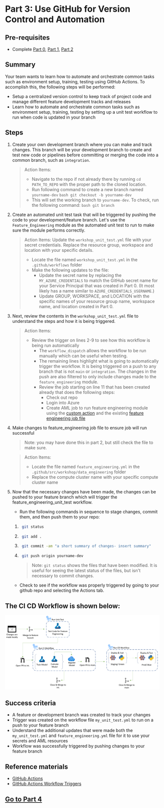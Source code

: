 
# Part 3: Use GitHub for Version Control and Automation

## Pre-requisites
- Complete [Part 0](part_0.md), [Part 1](part_1.md), [Part 2](part_2.md)

## Summary
Your team wants to learn how to automate and orchestrate common tasks such as environment setup, training, testing using GitHub Actions. To accomplish this, the following steps will be performed:
- Setup a centralized version control to keep track of project code and manage different feature development tracks and releases
- Learn how to automate and orchestrate common tasks such as environment setup, training, testing by setting up a unit test workflow to run when code is updated in your branch

## Steps
1. Create your own development branch where you can make and track changes. This branch will be your development branch to create and test new code or pipelines before committing or merging the code into a common branch, such as `integration`.

    > Action Items:
    > - Navigate to the repo if not already there by running ```cd PATH_TO_REPO``` with the proper path to the cloned location.
    > - Run following command to create a new branch named `yourname-dev`
    >     ```bash git checkout -b yourname-dev```
    > - This will set the working branch to ```yourname-dev```. To check, run the following command:
        ```bash
        git branch
        ```

2. Create an automated unit test task that will be triggered by pushing the code to your development/feature branch. Let's use the ```Feature_Engineering``` module as the automated unit test to run to make sure the module performs correctly.

    > Action Items: Update the `workshop_unit_test.yml` file with your secret credentials. Replace the resource group, workspace and location with your specific details.
    > - Locate the file named `workshop_unit_test.yml` in the `.github/workflows` folder
    > - Make the following updates to the file: 
    >     - Update the secret name by replacing the ```MY_AZURE_CREDENTIALS``` to match the GitHub secret name for your Service Principal that was created in Part 0. (It most likely has a name similar to ```AZURE_CREDENTIALS_USERNAME```.)
    >     - Update GROUP, WORKSPACE, and LOCATION with the specific names of your resource group name, workspace name, and location created in Part 0.

3. Next, review the contents in the ```workshop_unit_test.yml``` file to understand the steps and how it is being triggered.

    > Action Items:
    > - Review the trigger on lines 2-9 to see how this workflow is being run automatically
    >     - The `workflow_dispatch` allows the workflow to be run manually which can be useful when testing.
    >     - The remaining lines highlight what is going to automatically trigger the workflow. It is being triggered on a push to any branch that is not `main` or `integration`. The changes in the push are also filtered to only include changes made to the `feature_engineering` module. 
    >     - Review the job starting on line 11 that has been created already that does the following steps:
    >         - Check out repo
    >         - Login into Azure
    >         - Create AML job to run feature engineering module using the [custom action](../../../.github/actions/aml-job-create/action.yaml) and the existing [feature engineering job file](../core/data_engineering/feature_engineering.yml)

4. Make changes to feature_engineering job file to ensure job will run successful
    > Note: you may have done this in part 2, but still check the file to make sure.

    > Action Items:
    > - Locate the file named ```feature_engineering.yml``` in the ```.github/src/workshop/data_engineering``` folder
    > - Replace the compute cluster name with your specific compute cluster name

5. Now that the necessary changes have been made, the changes can be pushed to your feature branch which will trigger the feature_engineering_unit_test workflow.

    - Run the following commands in sequence to stage changes, commit them, and then push them to your repo:

    1. ```bash 
        git status
        ```
    2. ```bash 
        git add .
        ```
    3. ```bash
        git commit -am "a short summary of changes- insert summary"
        ```
    4. ```bash
        git push origin yourname-dev
        ```
        > Note: `git status` shows the files that have been modified. It is useful for seeing the latest status of the files, but isn't necessary to commit changes.

    - Check to see if the workflow was properly triggered by going to your github repo and selecting the Actions tab.

## The CI CD Workflow is shown below:
![pipeline](images/part3cicd.png)

## Success criteria
- A feature or development branch was created to track your changes
- Trigger was created on the workflow file ```my_unit_test.yml``` to run on a push to your feature branch
- Understand the additional updates that were made both the ```my_unit_test.yml``` and ```feature_engineering.yml``` file for it to use your secrets and AML resources
- Workflow was successfully triggered by pushing changes to your feature branch

## Reference materials
- [GitHub Actions](https://github.com/features/actions)
- [GitHub Actions Workflow Triggers](https://docs.github.com/en/actions/using-workflows/events-that-trigger-workflows)


## [Go to Part 4](part_4.md)
